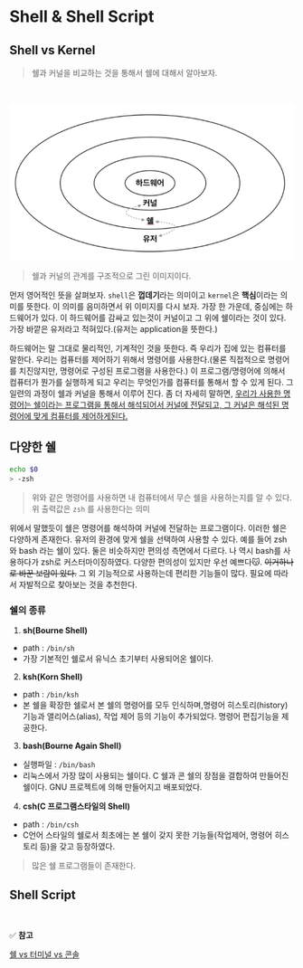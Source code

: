 # Shell & Shell Script

## Shell vs Kernel

> 쉘과 커널을 비교하는 것을 통해서 쉘에 대해서 알아보자.

<br/>

![shell](./images/shell.PNG)

> 쉘과 커널의 관계를 구조적으로 그린 이미지이다.

먼저 영어적인 뜻을 살펴보자. `shell`은 **껍데기**라는 의미이고 `kernel`은 **핵심**이라는 의미를 뜻한다. 이 의미를 음미하면서 위 이미지를 다시 보자. 가장 한 가운데, 중심에는 하드웨어가 있다. 이 하드웨어를 감싸고 있는것이 커널이고 그 위에 쉘이라는 것이 있다. 가장 바깥은 유저라고 적혀있다.(유저는 application을 뜻한다.)

하드웨어는 말 그대로 물리적인, 기계적인 것을 뜻한다. 즉 우리가 집에 있는 컴퓨터를 말한다. 우리는 컴퓨터를 제어하기 위해서 명령어를 사용한다.(물론 직접적으로 명령어를 치진않지만, 명령어로 구성된 프로그램을 사용한다.) 이 프로그램/명령어에 의해서 컴퓨터가 뭔가를 실행하게 되고 우리는 무엇인가를 컴퓨터를 통해서 할 수 있게 된다. 그 일련의 과정이 쉘과 커널을 통해서 이루어 진다. 좀 더 자세히 말하면, <u>우리가 사용한 명령어는 쉘이라는 프로그램을 통해서 해석되어서 커널에 전달되고, 그 커널은 해석된 명령어에 맞게 컴퓨터를 제어하게된다.</u>

## 다양한 쉘

```zsh
echo $0
> -zsh
```

> 위와 같은 명령어를 사용하면 내 컴퓨터에서 무슨 쉘을 사용하는지를 알 수 있다. 위 출력값은 `zsh` 를 사용한다는 의미

위에서 말했듯이 쉘은 명령어를 해석하여 커널에 전달하는 프로그램이다. 이러한 쉘은 다양하게 존재한다. 유저의 환경에 맞게 쉘을 선택하여 사용할 수 있다. 예를 들어 zsh 와 bash 라는 쉘이 있다. 둘은 비슷하지만 편의성 측면에서 다르다. 나 역시 bash를 사용하다가 zsh로 커스터마이징하였다. 다양한 편의성이 있지만 우선 예쁘다😽. ~~이거하나로 바꾼 보람이 있다.~~ 그 외 기능적으로 사용하는데 편리한 기능들이 많다. 필요에 따라서 자발적으로 찾아보는 것을 추천한다.

### 쉘의 종류

1. **sh(Bourne Shell)**

-   path : `/bin/sh`
-   가장 기본적인 쉘로서 유닉스 초기부터 사용되어온 쉘이다.

2. **ksh(Korn Shell)**

-   path : `/bin/ksh`
-   본 쉘을 확장한 쉘로서 본 쉘의 명령어를 모두 인식하며,명령어 히스토리(history) 기능과 앨리어스(alias), 작업 제어 등의 기능이 추가되었다. 명령어 편집기능을 제공한다.

3. **bash(Bourne Again Shell)**

-   실행파일 : `/bin/bash`
-   리눅스에서 가장 많이 사용되는 쉘이다. C 쉘과 콘 쉘의 장점을 결합하여 만들어진 쉘이다. GNU 프로젝트에 의해 만들어지고 배포되었다.

4. **csh(C 프로그램스타일의 Shell)**

-   path : `/bin/csh`
-   C언어 스타일의 쉘로서 최초에는 본 쉘이 갖지 못한 기능들(작업제어, 명령어 히스토리 등)을 갖고 등장하였다.

> 많은 쉘 프로그램들이 존재한다.

## Shell Script

<br/>

✅ **참고**

[쉘 vs 터미널 vs 콘솔](http://blog.naver.com/asianchairshot/221383363419)
